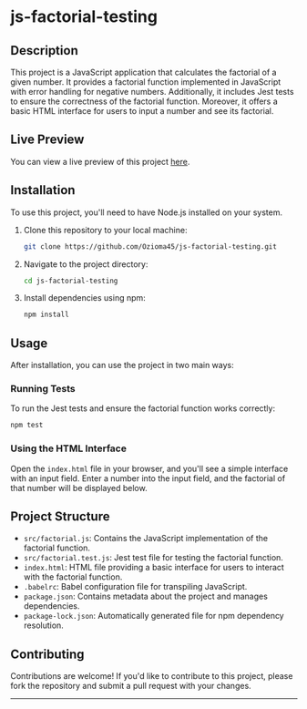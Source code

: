 # js-factorial-testing

## Description

This project is a JavaScript application that calculates the factorial of a given number. It provides a factorial function implemented in JavaScript with error handling for negative numbers. Additionally, it includes Jest tests to ensure the correctness of the factorial function. Moreover, it offers a basic HTML interface for users to input a number and see its factorial.

## Live Preview

You can view a live preview of this project [here](https://ozioma45.github.io/js-factorial-testing/).

## Installation

To use this project, you'll need to have Node.js installed on your system.

1. Clone this repository to your local machine:

   ```bash
   git clone https://github.com/Ozioma45/js-factorial-testing.git
   ```

2. Navigate to the project directory:

   ```bash
   cd js-factorial-testing
   ```

3. Install dependencies using npm:

   ```bash
   npm install
   ```

## Usage

After installation, you can use the project in two main ways:

### Running Tests

To run the Jest tests and ensure the factorial function works correctly:

```bash
npm test
```

### Using the HTML Interface

Open the `index.html` file in your browser, and you'll see a simple interface with an input field. Enter a number into the input field, and the factorial of that number will be displayed below.

## Project Structure

- `src/factorial.js`: Contains the JavaScript implementation of the factorial function.
- `src/factorial.test.js`: Jest test file for testing the factorial function.
- `index.html`: HTML file providing a basic interface for users to interact with the factorial function.
- `.babelrc`: Babel configuration file for transpiling JavaScript.
- `package.json`: Contains metadata about the project and manages dependencies.
- `package-lock.json`: Automatically generated file for npm dependency resolution.

## Contributing

Contributions are welcome! If you'd like to contribute to this project, please fork the repository and submit a pull request with your changes.

---
